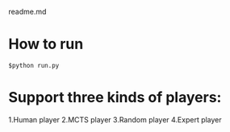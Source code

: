 readme.md

# How to run

	$python run.py


# Support three kinds of players:

1.Human player
2.MCTS player
3.Random player
4.Expert player
